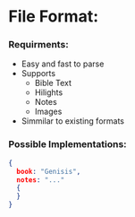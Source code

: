 # File Format:
### Requirments:
- Easy and fast to parse
- Supports
  - Bible Text
  - Hilights
  - Notes
  - Images
- Simmilar to existing formats

### Possible Implementations:
```json
{
  book: "Genisis",
  notes: "..."
  {
  }
}
```
